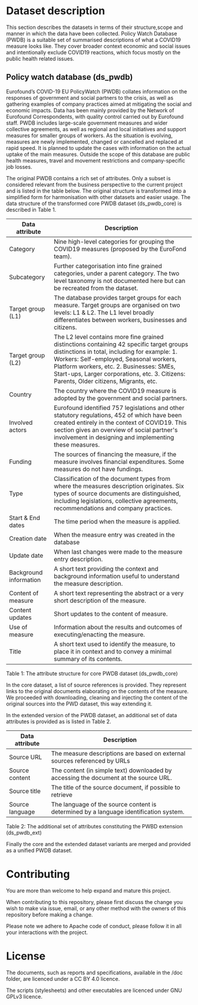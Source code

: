 # Dataset description
This section describes the datasets in terms of their structure,scope and manner
in which the data have been collected.
Policy Watch Database (PWDB) is a suitable set of summarised descriptions of
what a COVID19 measure looks like. They cover broader context economic and
social issues and intentionally exclude COVID19 reactions, which focus mostly
on the public health related issues.

## Policy watch database (ds_pwdb)
Eurofound’s COVID-19 EU PolicyWatch (PWDB) collates information on the responses
of government and social partners to the crisis, as well as gathering examples of
company practices aimed at mitigating the social and economic impacts. Data has
been mainly provided by the Network of Eurofound Correspondents, with quality
control carried out by Eurofound staff.
PWDB includes large-scale government measures and wider collective agreements,
as well as regional and local initiatives and support measures for smaller
groups of workers. As the situation is evolving, measures are newly implemented,
changed or cancelled and replaced at rapid speed. It is planned to update the
cases with information on the actual uptake of the main measures. Outside the
scope of this database are public health measures, travel and movement
restrictions and company-specific job losses.

The original PWDB contains a rich set of attributes. Only a subset is considered
relevant from the business perspective to the current project and is listed in
the table below. The original structure is transformed into a simplified form
for harmonisation with other datasets and easier usage. The data structure of
the transformed core PWDB dataset (ds_pwdb_core) is described in Table 1.



| Data attribute    | Description |
| ----------------- | ----------- |
| Category | Nine high-level categories for grouping the COVID19 measures  (proposed by the EuroFond team).
| Subcategory | Further categorisation into fine grained categories, under a parent category. The two level taxonomy is not documented here but can be recreated from the dataset.  |
| Target group (L1) | The database provides target groups for each measure. Target groups are organised on two levels: L1 & L2. The L1 level broadly differentiates between workers, businesses and citizens.
| Target group (L2) | The L2 level contains more fine grained distinctions containing 42 specific target groups distinctions in total, including for example:  1. Workers: Self-employed, Seasonal workers, Platform workers, etc. 2. Businesses: SMEs, Start-ups, Larger corporations, etc. 3. Citizens: Parents, Older citizens, Migrants, etc.
| Country | The country where the COVID19 measure is adopted by the government and social partners.
| Involved actors | Eurofound identified 757 legislations and other statutory regulations, 452 of which have been created entirely in the context of COVID19. This section gives an overview of social partner's involvement in designing and implementing these measures.
| Funding | The sources of financing the measure, if the measure involves financial expenditures. Some measures do not have fundings.
| Type | Classification of the document types from where the measures description originates. Six types of source documents are distinguished, including legislations, collective agreements, recommendations and company practices.
| Start & End dates | The time period when the measure is applied.
| Creation date  | When the measure entry was created in the database
| Update date  | When last changes were made to the measure entry description.
| Background information | A short text providing the context and background information useful to understand the measure description.
| Content of measure | A short text representing the abstract or a very short description of the measure.
| Content updates | Short updates to the content of measure.
| Use of measure | Information about the results and outcomes of executing/enacting the measure.
| Title | A short text used to identify the measure, to place it in context and to convey a minimal summary of its contents.

Table 1: The attribute structure for core PWDB dataset (ds_pwdb_core)


In the core dataset, a list of source references is provided. They represent
links to the original documents elaborating on the contents of the measure.
 We proceeded with downloading, cleaning and injecting the content of the
 original sources into the PWD dataset, this way extending it.

In the extended version of the PWDB dataset, an additional set of data
attributes is provided as is listed in Table 2.


| Data attribute | Description |
| -------------- | ----------- |
| Source URL | The measure descriptions are based on external sources referenced by URLs
| Source content | The content (in simple text) downloaded by accessing the document at the source URL.
| Source title | The title of the source document, if possible to retrieve
| Source language | The language of the source content is determined by a language identification system.

Table 2: The additional set of attributes constituting the PWBD extension (ds_pwdb_ext)


Finally the core and the extended dataset variants are merged and provided as a
unified PWDB dataset.

# Contributing

You are more than welcome to help expand and mature this project.

When contributing to this repository, please first discuss the change you wish
to make via issue, email, or any other method with the owners of this repository
before making a change.

Please note we adhere to Apache code of conduct, please follow it in all your
interactions with the project.

# License

The documents, such as reports and specifications, available in the /doc folder,
are licenced under a CC BY 4.0 licence.

The scripts (stylesheets) and other executables are licenced under GNU GPLv3
licence.
